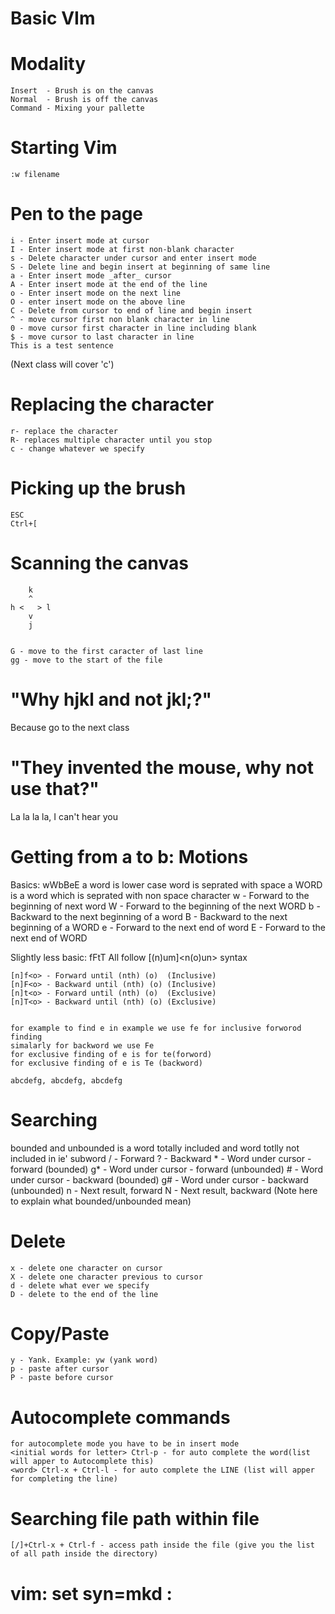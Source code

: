 Basic VIm 
===

Modality
===

	Insert  - Brush is on the canvas
	Normal  - Brush is off the canvas
	Command - Mixing your pallette

Starting Vim
===
	:w filename
	
Pen to the page
===

	i - Enter insert mode at cursor
	I - Enter insert mode at first non-blank character
	s - Delete character under cursor and enter insert mode
	S - Delete line and begin insert at beginning of same line
	a - Enter insert mode _after_ cursor
	A - Enter insert mode at the end of the line
	o - Enter insert mode on the next line
	O - enter insert mode on the above line
	C - Delete from cursor to end of line and begin insert
	^ - move cursor first non blank character in line
	0 - move cursor first character in line including blank
	$ - move cursor to last character in line
	This is a test sentence
	
(Next class will cover 'c')

Replacing the character 
===
	r- replace the character 
	R- replaces multiple character until you stop
	c - change whatever we specify
	
Picking up the brush
===

	ESC
	Ctrl+[

Scanning the canvas
===

	    k
	    ^
	h <   > l
	    v
	    j


	G - move to the first caracter of last line
	gg - move to the start of the file

"Why hjkl and not jkl;?"
===
Because go to the next class

"They invented the mouse, why not use that?"
===
La la la la, I can't hear you

Getting from a to b: Motions
===
Basics: wWbBeE
a word is lower case word is seprated with space 
a WORD is a word which is seprated with non space character
	w - Forward to the beginning of next word
	W - Forward to the beginning of the next WORD
	b - Backward to the next beginning of a word
	B - Backward to the next beginning of a WORD
	e - Forward to the next end of word
	E - Forward to the next end of WORD

Slightly less basic: fFtT
All follow [(n)um]<verb><n(o)un> syntax

	[n]f<o> - Forward until (nth) (o)  (Inclusive)
	[n]F<o> - Backward until (nth) (o) (Inclusive)
	[n]t<o> - Forward until (nth) (o)  (Exclusive)
	[n]T<o> - Backward until (nth) (o) (Exclusive)

	
	for example to find e in example we use fe for inclusive forworod finding
	simalarly for backword we use Fe
	for exclusive finding of e is for te(forword)
	for exclusive finding of e is Te (backword)

	abcdefg, abcdefg, abcdefg

Searching
===
   bounded and unbounded is a word totally included and word totlly not included in ie' subword
	/  - Forward
	?  - Backward
	*  - Word under cursor - forward  (bounded)
	g* - Word under cursor - forward  (unbounded)
	#  - Word under cursor - backward (bounded)
	g# - Word under cursor - backward (unbounded)
	n  - Next result, forward
	N  - Next result, backward
(Note here to explain what bounded/unbounded mean)

Delete
===
	x - delete one character on cursor
	X - delete one character previous to cursor
	d - delete what ever we specify
	D - delete to the end of the line
	
Copy/Paste
===

	y - Yank. Example: yw (yank word)
	p - paste after cursor
	P - paste before cursor

Autocomplete commands
===
	for autocomplete mode you have to be in insert mode
	<initial words for letter> Ctrl-p - for auto complete the word(list will apper to Autocomplete this)
	<word> Ctrl-x + Ctrl-l - for auto complete the LINE (list will apper for completing the line)


Searching file path within file
===
	[/]+Ctrl-x + Ctrl-f - access path inside the file (give you the list of all path inside the directory)

# vim: set syn=mkd :
